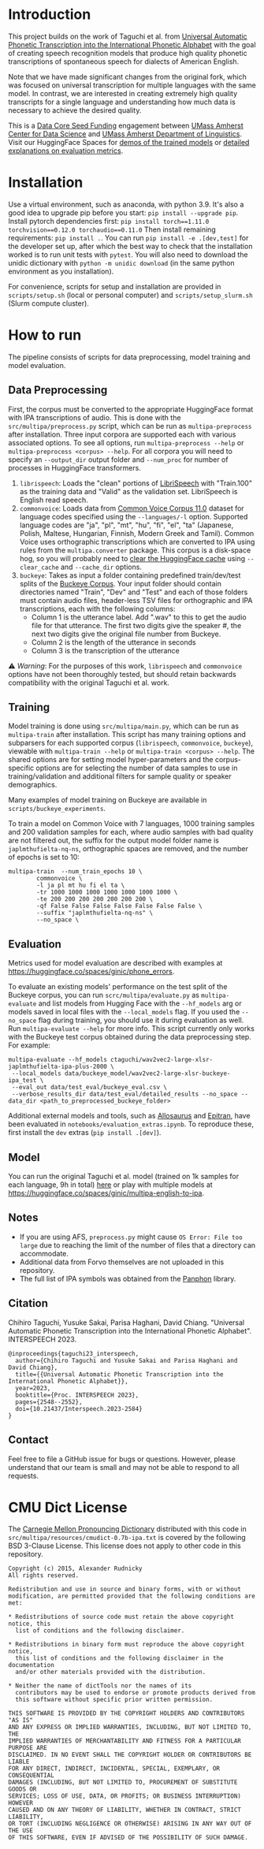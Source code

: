 # Introduction
This project builds on the work of Taguchi et al. from [Universal Automatic Phonetic Transcription into the International Phonetic Alphabet](https://www.isca-archive.org/interspeech_2023/taguchi23_interspeech.pdf) with the goal of creating speech recognition models that produce high quality phonetic transcriptions of spontaneous speech for dialects of American English. 

Note that we have made significant changes from the original fork, which was focused on universal transcription for multiple languages with the same model. In contrast, we are interested in creating extremely high quality transcripts for a single language and understanding how much data is necessary to achieve the desired quality. 

This is a [Data Core Seed Funding](https://ds.cs.umass.edu/data-core-seed-funding) engagement between [UMass Amherst Center for Data Science](ds.cs.umass.edu) and [UMass Amherst Department of Linguistics](https://www.umass.edu/linguistics/). Visit our HuggingFace Spaces for [demos of the trained models](https://huggingface.co/spaces/ginic/multipa-english-to-ipa) or [detailed explanations on evaluation metrics](https://huggingface.co/spaces/ginic/phone_errors).


# Installation
Use a virtual environment, such as anaconda, with python 3.9. It's also a good idea to upgrade pip before you start: `pip install --upgrade pip`.
Install pytorch dependencies first: `pip install torch==1.11.0 torchvision==0.12.0 torchaudio==0.11.0`
Then install remaining requirements: `pip install .`. You can run `pip install -e .[dev,test]` for the developer set up, after which the best way to check that the installation worked is to run unit tests with `pytest`. You will also need to download the unidic dictionary with `python -m unidic download` (in the same python environment as you installation).

For convenience, scripts for setup and installation are provided in `scripts/setup.sh` (local or personal computer) and `scripts/setup_slurm.sh` (Slurm compute cluster).


# How to run
The pipeline consists of scripts for data preprocessing, model training and model evaluation. 

## Data Preprocessing
First, the corpus must be converted to the appropriate HuggingFace format with IPA transcriptions of audio. This is done with the `src/multipa/preprocess.py` script, which can be run as `multipa-preprocess` after installation.
Three input corpora are supported each with various associated options. To see all options, run `multipa-preprocess --help` or `multipa-preprocess <corpus> --help`. For all corpora you will need to specify an `--output_dir` output folder and `--num_proc` for number of processes in HuggingFace transformers.

1) `librispeech`: Loads the "clean" portions of [LibriSpeech](https://huggingface.co/datasets/openslr/librispeech_asr) with "Train.100" as the training data and "Valid" as the validation set. LibriSpeech is English read speech.
2) `commonvoice`: Loads data from [Common Voice Corpus 11.0](https://huggingface.co/datasets/mozilla-foundation/common_voice_11_0) dataset for language codes specified using the `--languages/-l` option. Supported language codes are "ja", "pl", "mt", "hu", "fi", "el", "ta" (Japanese, Polish, Maltese, Hungarian, Finnish, Modern Greek and Tamil). Common Voice uses orthographic transcriptions which are converted to IPA using rules from the `multipa.converter` package. This corpus is a disk-space hog, so you will probably need to [clear the HuggingFace cache](https://huggingface.co/docs/datasets/v2.15.0/en/cache#cache-directory) using `--clear_cache` and `--cache_dir` options.
3) `buckeye`: Takes as input a folder containing predefined train/dev/test splits of the [Buckeye Corpus](https://buckeyecorpus.osu.edu). Your input folder should contain directories named "Train", "Dev" and "Test" and each of those folders must contain audio files, header-less TSV files for orthographic and IPA transcriptions, each with the following columns: 
    - Column 1 is the utterance label. Add ".wav" to this to get the audio file for that utterance. The first two digits give the speaker #, the next two digits give the original file number from Buckeye. 
    - Column 2 is the length of the utterance in seconds
    - Column 3 is the transcription of the utterance


⚠️ *Warning*: For the purposes of this work, `librispeech` and `commonvoice` options have not been thoroughly tested, but should retain backwards compatibility with the original Taguchi et al. work. 


## Training 
Model training is done using `src/multipa/main.py`, which can be run as `multipa-train` after installation. This script has many training options and subparsers for each supported corpus (`librispeech`, `commonvoice`, `buckeye`), viewable with `multipa-train --help` or `multipa-train <corpus> --help`. The shared options are for setting model hyper-parameters and the corpus-specific options are for selecting the number of data samples to use in training/validation and additional filters for sample quality or speaker demographics. 

Many examples of model training on Buckeye are available in `scripts/buckeye_experiments`.

To train a model on Common Voice with 7 languages, 1000 training samples and 200 validation samples for each, where audio samples with bad quality are not filtered out, the suffix for the output model folder name is `japlmthufielta-nq-ns`, orthographic spaces are removed, and the number of epochs is set to 10: 
```
multipa-train  --num_train_epochs 10 \
        commonvoice \ 
        -l ja pl mt hu fi el ta \
        -tr 1000 1000 1000 1000 1000 1000 1000 \
        -te 200 200 200 200 200 200 200 \
        -qf False False False False False False False \
        --suffix "japlmthufielta-nq-ns" \
        --no_space \

```



## Evaluation
Metrics used for model evaluation are described with examples at https://huggingface.co/spaces/ginic/phone_errors.

To evaluate an existing models' performance on the test split of the Buckeye corpus, you can run `scrc/multipa/evaluate.py` as `multipa-evaluate` and list models from Hugging Face with the `--hf_models` arg or models saved in local files with the `--local_models` flag. If you used the `--no_space` flag during training, you should use it during evaluation as well. Run `multipa-evaluate --help` for more info. This script currently only works with the Buckeye test corpus obtained during the data preprocessing step. For example: 
```
multipa-evaluate --hf_models ctaguchi/wav2vec2-large-xlsr-japlmthufielta-ipa-plus-2000 \ 
 --local_models data/buckeye_model/wav2vec2-large-xlsr-buckeye-ipa_test \
 --eval_out data/test_eval/buckeye_eval.csv \
 --verbose_results_dir data/test_eval/detailed_results --no_space --data_dir <path_to_preprocessed_buckeye_folder>
 ```

 Additional external models and tools, such as [Allosaurus](https://github.com/xinjli/allosaurus) and [Epitran](https://github.com/dmort27/epitran), have been evaluated in `notebooks/evaluation_extras.ipynb`. To reproduce these, first install the `dev` extras (`pip install .[dev]`).

## Model
You can run the original Taguchi et al. model (trained on 1k samples for each language, 9h in total) [here](https://huggingface.co/ctaguchi/wav2vec2-large-xlsr-japlmthufielta-ipa1000-ns) or play with multiple models at https://huggingface.co/spaces/ginic/multipa-english-to-ipa. 

## Notes
- If you are using AFS, `preprocess.py` might cause `OS Error: File too large` due to reaching the limit of the number of files that a directory can accommodate.
- Additional data from Forvo themselves are not uploaded in this repository.
- The full list of IPA symbols was obtained from the [Panphon](https://github.com/dmort27/panphon) library.

## Citation
Chihiro Taguchi, Yusuke Sakai, Parisa Haghani, David Chiang. "Universal Automatic Phonetic Transcription into the International Phonetic Alphabet". INTERSPEECH 2023.
```
@inproceedings{taguchi23_interspeech,
  author={Chihiro Taguchi and Yusuke Sakai and Parisa Haghani and David Chiang},
  title={{Universal Automatic Phonetic Transcription into the International Phonetic Alphabet}},
  year=2023,
  booktitle={Proc. INTERSPEECH 2023},
  pages={2548--2552},
  doi={10.21437/Interspeech.2023-2584}
}
```

## Contact
Feel free to file a GitHub issue for bugs or questions. However, please understand that our team is small and may not be able to respond to all requests. 

# CMU Dict License
The [Carnegie Mellon Pronouncing Dictionary](https://github.com/Alexir/CMUdict/tree/master) distributed with this code in `src/multipa/resources/cmudict-0.7b-ipa.txt` is covered by the following BSD 3-Clause License. This license does not apply to other code in this repository.
```
Copyright (c) 2015, Alexander Rudnicky
All rights reserved.

Redistribution and use in source and binary forms, with or without
modification, are permitted provided that the following conditions are met:

* Redistributions of source code must retain the above copyright notice, this
  list of conditions and the following disclaimer.

* Redistributions in binary form must reproduce the above copyright notice,
  this list of conditions and the following disclaimer in the documentation
  and/or other materials provided with the distribution.

* Neither the name of dictTools nor the names of its
  contributors may be used to endorse or promote products derived from
  this software without specific prior written permission.

THIS SOFTWARE IS PROVIDED BY THE COPYRIGHT HOLDERS AND CONTRIBUTORS "AS IS"
AND ANY EXPRESS OR IMPLIED WARRANTIES, INCLUDING, BUT NOT LIMITED TO, THE
IMPLIED WARRANTIES OF MERCHANTABILITY AND FITNESS FOR A PARTICULAR PURPOSE ARE
DISCLAIMED. IN NO EVENT SHALL THE COPYRIGHT HOLDER OR CONTRIBUTORS BE LIABLE
FOR ANY DIRECT, INDIRECT, INCIDENTAL, SPECIAL, EXEMPLARY, OR CONSEQUENTIAL
DAMAGES (INCLUDING, BUT NOT LIMITED TO, PROCUREMENT OF SUBSTITUTE GOODS OR
SERVICES; LOSS OF USE, DATA, OR PROFITS; OR BUSINESS INTERRUPTION) HOWEVER
CAUSED AND ON ANY THEORY OF LIABILITY, WHETHER IN CONTRACT, STRICT LIABILITY,
OR TORT (INCLUDING NEGLIGENCE OR OTHERWISE) ARISING IN ANY WAY OUT OF THE USE
OF THIS SOFTWARE, EVEN IF ADVISED OF THE POSSIBILITY OF SUCH DAMAGE.
```
